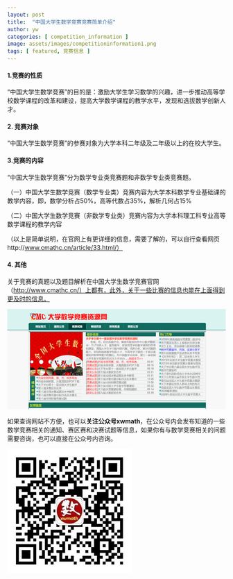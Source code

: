 ```yaml
---
layout: post
title:  "中国大学生数学竞赛竞赛简单介绍"
author: yw
categories: [ competition_information ]
image: assets/images/competitioninformation1.png
tags: [ featured, 竞赛信息 ]
---
```



#### 1.竞赛的性质

“中国大学生数学竞赛”的目的是：激励大学生学习数学的兴趣，进一步推动高等学校数学课程的改革和建设，提高大学数学课程的教学水平，发现和选拔数学创新人才。


 #### 2. 竞赛对象

“中国大学生数学竞赛”的参赛对象为大学本科二年级及二年级以上的在校大学生。

 

#### 3.竞赛的内容

“中国大学生数学竞赛”分为数学专业类竞赛题和非数学专业类竞赛题。

（一）中国大学生数学竞赛（数学专业类）竞赛内容为大学本科数学专业基础课的教学内容，即，数学分析占50%，高等代数占35%，解析几何占15%

（二）中国大学生数学竞赛（非数学专业类）竞赛内容为大学本科理工科专业高等数学课程的教学内容

（以上是简单说明，在官网上有更详细的信息，需要了解的，可以自行查看网页http://www.cmathc.cn/article/33.html/）

 

#### 4. 其他

关于竞赛的真题以及题目解析在中国大学生数学竞赛官网（http://www.cmathc.cn/）上都有，此外，关于一些比赛的信息也能在上面得到更及时的信息。

<img src="../assets/images/competition_information_1_1.png" alt="中国大学生数学竞赛官网">

如果查询网站不方便，也可以**关注公众号xwmath**，在公众号内会发布知道的一些数学竞赛相关的通知、赛区赛和决赛试题等信息，如果你有与数学竞赛相关的问题需要咨询，也可以直接在公众号内咨询。

<img src="../assets/images/competition_information_1_2_gzh.jpg" alt="中国大学生数学竞赛公众号">
